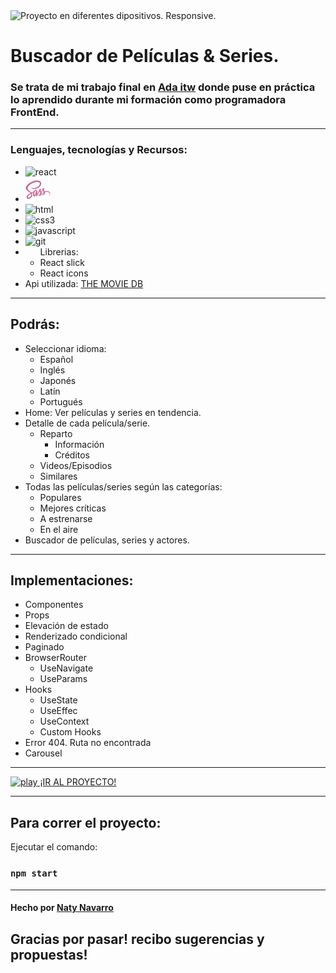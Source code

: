 <img src="https://user-images.githubusercontent.com/84355672/161579323-46a87466-ab41-427a-9265-0a05aa6162bc.png" alt="Proyecto en diferentes dipositivos. Responsive." whidth = "100%">

# Buscador de Películas & Series.

### Se trata de mi trabajo final en [Ada itw](https://adaitw.org/) donde puse en práctica lo aprendido durante mi formación como programadora FrontEnd.

------------------------------------------------------------------------------------------------------------------------------------------------------

<h3>Lenguajes, tecnologías y Recursos:</h3>
    <ul>
        <li> 
            <img src="https://media.giphy.com/media/eNAsjO55tPbgaor7ma/giphy.gif" alt="react" width="40" height="40"/> 
        </li>
         <li> 
            <img src="https://raw.githubusercontent.com/devicons/devicon/master/icons/sass/sass-original.svg" alt="sass" width="40" height="40"/>
        </li>
        <li> 
            <img src="https://media.giphy.com/media/XAxylRMCdpbEWUAvr8/giphy.gif" alt="html" width="40" height="40"> 
        </li>
        <li> 
            <img src="https://media.giphy.com/media/fsEaZldNC8A1PJ3mwp/giphy.gif" alt="css3" width="40" height="40">
        </li>
        <li> 
            <img src="https://media.giphy.com/media/ln7z2eWriiQAllfVcn/giphy.gif" alt="javascript" width="30" height="30"/> 
        </li>
        <li> 
            <img src="https://media.giphy.com/media/kH1DBkPNyZPOk0BxrM/giphy.gif" alt="git" width="50" height="30"/>
        </li>
        <li>
            <ul> Librerias:
               <a src="https://react-slick.neostack.com/"> <li>React slick</li></a>
               <a src="https://react-icons.github.io/react-icons/"> <li>React icons</li></a>
            </ul>
        </li>
        <li>Api utilizada: <a href="https://developers.themoviedb.org/3/getting-started/introduction">THE MOVIE DB</a>
        </li>
    </ul> 
 
------------------------------------------------------------------------------------------------------------------------------------------------------------
            
## Podrás:

<ul>
    <li> Seleccionar idioma:
         <ul>
            <li>Español</li>
            <li>Inglés</li>
            <li>Japonés</li>
            <li>Latín</li>
            <li>Portugués</li>
         </ul> 
    </li>
    <li> Home: Ver películas y series en tendencia.</li>
    <li> Detalle de cada película/serie.
        <ul>
            <li>Reparto
                <ul>
                    <li>Información</li>
                    <li>Créditos</li>
                </ul> 
            </li>
            <li>Videos/Episodios</li>
            <li>Similares</li>
        </ul> 
    </li>
    <li> Todas las películas/series según las categorías:
        <ul>
            <li>Populares</li>
            <li>Mejores críticas</li>
            <li>A estrenarse</li>
            <li>En el aire</li>
        </ul> 
    </li>
    <li> Buscador de películas, series y actores.</li>
    
</ul>
            
------------------------------------------------------------------------------------------------------------------------------------------------------------

## Implementaciones:

 <ul>
    <li>Componentes</li>
    <li>Props</li>
    <li>Elevación de estado</li>
    <li>Renderizado condicional</li>
    <li>Paginado</li>
    <li>BrowserRouter
       <ul>
          <li>UseNavigate</li>
          <li>UseParams</li>
       </ul> 
    </li>
    <li>Hooks
        <ul>
            <li>UseState</li>
            <li>UseEffec</li>
            <li>UseContext</li>
            <li>Custom Hooks</li>
        </ul> 
    </li>
    <li>Error 404. Ruta no encontrada</li>
    <li>Carousel</li>
</ul>

------------------------------------------------------------------------------------------------------------------------------------------------------------

<a href="https://buscadorpeliculasyseries.netlify.app">
<img src="https://media.giphy.com/media/coBIzlrDq93doYaA9U/giphy.gif" width="100px" alt="play"/> ¡IR AL PROYECTO!
</a>
            
------------------------------------------------------------------------------------------------------------------------------------------------------------

## Para correr el proyecto:

Ejecutar el comando:

### `npm start`

------------------------------------------------------------------------------------------------------------------------------------------------------------

#### Hecho por [Naty Navarro](https://www.linkedin.com/in/nataliasoledadnavarro/)
## Gracias por pasar! recibo sugerencias y propuestas!

